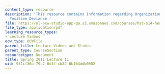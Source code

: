 ```yaml
---
content_type: resource
description: 'This resource contains information regarding Organizational Change:
  Positive Deviance.'
file: https://ol-ocw-studio-app-qa.s3.amazonaws.com/courses/hst-s14-health-information-systems-to-improve-quality-of-care-in-resource-poor-settings-spring-2012/931cf36a79c20d3fcb326b164ddb0082_MITHST_S14S12_lec16_1111.pdf
file_type: application/pdf
learning_resource_types:
- Lecture Videos
ocw_type: OCWFile
parent_title: Lecture Videos and Slides
parent_type: CourseSection
resourcetype: Document
title: Spring 2011 Lecture 11
uid: 931cf36a-79c2-0d3f-cb32-6b164ddb0082
---
```

